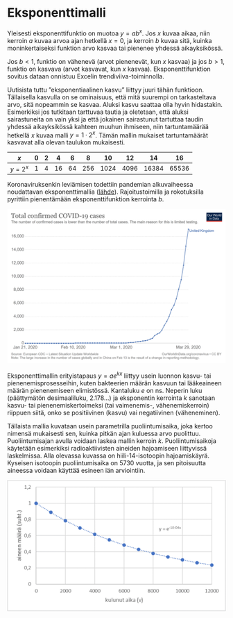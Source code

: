 # Eksponenttimalli

Yleisesti eksponenttifunktio on muotoa $y=ab^x$. Jos $x$ kuvaa aikaa, niin kerroin $a$ kuvaa arvoa ajan hetkellä $x=0$, ja kerroin $b$ kuvaa sitä, kuinka moninkertaiseksi funktion arvo kasvaa tai pienenee yhdessä aikayksikössä. 

Jos $b<1$, funktio on vähenevä (arvot pienenevät, kun $x$ kasvaa) ja jos $b>1$, funktio on kasvava (arvot kasvavat, kun $x$ kasvaa). Eksponenttifunktion sovitus dataan onnistuu Excelin trendiviiva-toiminnolla.

Uutisista tuttu ”eksponentiaalinen kasvu” liittyy juuri tähän funktioon. Tällaisella kasvulla on se ominaisuus, että mitä suurempi on tarkasteltava arvo, sitä nopeammin se kasvaa. Aluksi kasvu saattaa olla hyvin hidastakin. Esimerkiksi jos tutkitaan tarttuvaa tautia ja oletetaan, että aluksi sairastuneita on vain yksi ja että jokainen sairastunut tartuttaa taudin yhdessä aikayksikössä kahteen muuhun ihmiseen, niin tartuntamäärää hetkellä $x$ kuvaa malli $y=1\cdot 2^x$. Tämän mallin mukaiset tartuntamäärät kasvavat alla olevan taulukon mukaisesti. 

|$x$|0|2|4|6|8|10|12|14|16|
|-|-|-|-|-|-|--|--|--|--|
|$y=2^x$|1|4|16|64|256|1024|4096|16384|65536|

Koronaviruksenkin leviämisen todettiin pandemian alkuvaiheessa noudattavan eksponenttimallia ([lähde](https://theconversation.com/coronavirus-is-growing-exponentially-heres-what-that-really-means-134591)). Rajoitustoimilla ja rokotuksilla pyrittiin pienentämään eksponenttifunktion kerrointa $b$. 
 
![Eksponenttimalli, esim. 1](eksponentti1.png "Eksponenttimalli, esim. 1")

Eksponenttimallin erityistapaus $y=ae^{kx}$ liittyy usein luonnon kasvu- tai pienenemisprosesseihin, kuten bakteerien määrän kasvuun tai lääkeaineen määrän pienenemiseen elimistössä. Kantaluku $e$ on ns. Neperin luku (päättymätön desimaaliluku, 2.178...) ja eksponentin kerrointa $k$ sanotaan kasvu- tai pienenemiskertoimeksi (tai vaimenemis-, vähenemiskerroin) riippuen siitä, onko se positiivinen (kasvu) vai negatiivinen (väheneminen).

Tällaista mallia kuvataan usein parametrilla puoliintumisaika, joka kertoo nimensä mukaisesti sen, kuinka pitkän ajan kuluessa arvo puolittuu. Puoliintumisajan avulla voidaan laskea mallin kerroin $k$. Puoliintumisaikoja käytetään esimerkiksi radioaktiivisten aineiden hajoamiseen liittyvissä laskelmissa. Alla olevassa kuvassa on hiili-14-isotoopin hajoamiskäyrä. Kyseisen isotoopin puoliintumisaika on 5730 vuotta, ja sen pitoisuutta aineessa voidaan käyttää esineen iän arviointiin.

![Eksponenttimalli, esim. 2](eksponentti2.png "Eksponenttimalli, esim. 2")